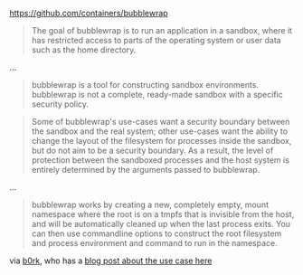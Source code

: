 https://github.com/containers/bubblewrap

> The goal of bubblewrap is to run an application in a sandbox, where it has restricted access to parts of the operating system or user data such as the home directory.

...

> bubblewrap is a tool for constructing sandbox environments. bubblewrap is not a complete, ready-made sandbox with a specific security policy.

> Some of bubblewrap's use-cases want a security boundary between the sandbox and the real system; other use-cases want the ability to change the layout of the filesystem for processes inside the sandbox, but do not aim to be a security boundary. As a result, the level of protection between the sandboxed processes and the host system is entirely determined by the arguments passed to bubblewrap.

...

> bubblewrap works by creating a new, completely empty, mount namespace where the root is on a tmpfs that is invisible from the host, and will be automatically cleaned up when the last process exits. You can then use commandline options to construct the root filesystem and process environment and command to run in the namespace.

via [b0rk](https://social.jvns.ca/@b0rk/110618354024355244), who has a [blog post about the use case here](https://jvns.ca/blog/2021/09/24/new-tool--an-nginx-playground/)